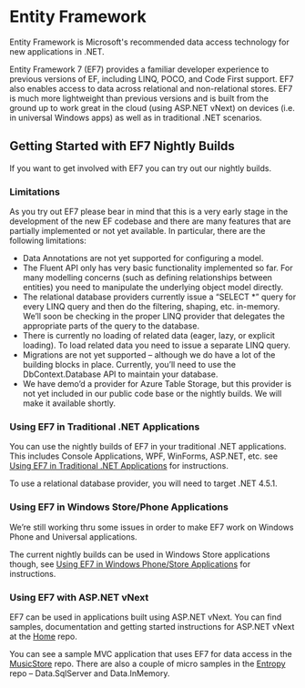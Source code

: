 # Entity Framework
Entity Framework is Microsoft's recommended data access technology for new applications in .NET. 

Entity Framework 7 (EF7) provides a familiar developer experience to previous versions of EF, including LINQ, POCO, and Code First support. EF7 also enables access to data across relational and non-relational stores. EF7 is much more lightweight than previous versions and is built from the ground up to work great in the cloud (using ASP.NET vNext) on devices (i.e. in universal Windows apps) as well as in traditional .NET scenarios.


## Getting Started with EF7 Nightly Builds
If you want to get involved with EF7 you can try out our nightly builds. 

### Limitations

As you try out EF7 please bear in mind that this is a very early stage in the development of the new EF codebase and there are many features that are partially implemented or not yet available. In particular, there are the following limitations:

* Data Annotations are not yet supported for configuring a model.
* The Fluent API only has very basic functionality implemented so far. For many modelling concerns (such as defining relationships between entities) you need to manipulate the underlying object model directly.
* The relational database providers currently issue a “SELECT *” query for every LINQ query and then do the filtering, shaping, etc. in-memory. We’ll soon be checking in the proper LINQ provider that delegates the appropriate parts of the query to the database.
* There is currently no loading of related data (eager, lazy, or explicit loading). To load related data you need to issue a separate LINQ query.
* Migrations are not yet supported – although we do have a lot of the building blocks in place. Currently, you’ll need to use the DbContext.Database API to maintain your database.
* We have demo’d a provider for Azure Table Storage, but this provider is not yet included in our public code base or the nightly builds. We will make it available shortly.

### Using EF7 in Traditional .NET Applications

You can use the nightly builds of EF7 in your traditional .NET applications. This includes Console Applications, WPF, WinForms, ASP.NET, etc. see [Using EF7 in Traditional .NET Applications](https://github.com/aspnet/EntityFramework/wiki/Using-EF7-in-Traditional-.NET-Applications) for instructions.

To use a relational database provider, you will need to target .NET 4.5.1.

### Using EF7 in Windows Store/Phone Applications
We’re still working thru some issues in order to make EF7 work on Windows Phone and Universal applications. 

The current nightly builds can be used in Windows Store applications though, see [Using EF7 in Windows Phone/Store Applications](https://github.com/aspnet/EntityFramework/wiki/Using-EF7-in-Windows-Phone-Store-Applications) for instructions.

### Using EF7 with ASP.NET vNext
EF7 can be used in applications built using ASP.NET vNext. You can find samples, documentation and getting started instructions for ASP.NET vNext at the [Home](https://github.com/aspnet/Home) repo. 

You can see a sample MVC application that uses EF7 for data access in the [MusicStore](https://github.com/aspnet/MusicStore) repo. There are also a couple of micro samples in the [Entropy](https://github.com/aspnet/Entropy) repo – Data.SqlServer and Data.InMemory.
